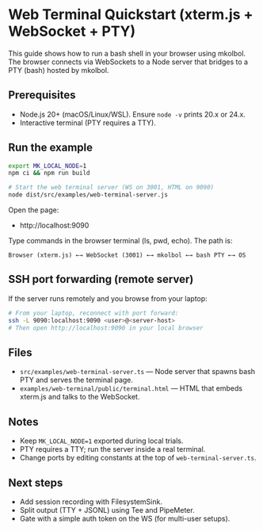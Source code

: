 # Web Terminal Quickstart (xterm.js + WebSocket + PTY)

This guide shows how to run a bash shell in your browser using mkolbol. The browser connects via WebSockets to a Node server that bridges to a PTY (bash) hosted by mkolbol.

## Prerequisites
- Node.js 20+ (macOS/Linux/WSL). Ensure `node -v` prints 20.x or 24.x.
- Interactive terminal (PTY requires a TTY).

## Run the example

```bash
export MK_LOCAL_NODE=1
npm ci && npm run build

# Start the web terminal server (WS on 3001, HTML on 9090)
node dist/src/examples/web-terminal-server.js
```

Open the page:
- http://localhost:9090

Type commands in the browser terminal (ls, pwd, echo). The path is:

```
Browser (xterm.js) ←→ WebSocket (3001) ←→ mkolbol ←→ bash PTY ←→ OS
```

## SSH port forwarding (remote server)
If the server runs remotely and you browse from your laptop:

```bash
# From your laptop, reconnect with port forward:
ssh -L 9090:localhost:9090 <user>@<server-host>
# Then open http://localhost:9090 in your local browser
```

## Files
- `src/examples/web-terminal-server.ts` — Node server that spawns bash PTY and serves the terminal page.
- `examples/web-terminal/public/terminal.html` — HTML that embeds xterm.js and talks to the WebSocket.

## Notes
- Keep `MK_LOCAL_NODE=1` exported during local trials.
- PTY requires a TTY; run the server inside a real terminal.
- Change ports by editing constants at the top of `web-terminal-server.ts`.

## Next steps
- Add session recording with FilesystemSink.
- Split output (TTY + JSONL) using Tee and PipeMeter.
- Gate with a simple auth token on the WS (for multi-user setups).

